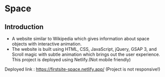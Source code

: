 # Space

## Introduction
* A website similar to Wikipedia which gives information about space objects with interactive animation. 
* The website is built using HTML, CSS, JavaScript, jQuery, GSAP 3, and Scroll magic with subtle animation which
  brings out the user experience. This project is deployed using Netlify.(Not mobile friendly)

Deployed link : 
https://firstsite-space.netlify.app/ (Project is not responsive!)
